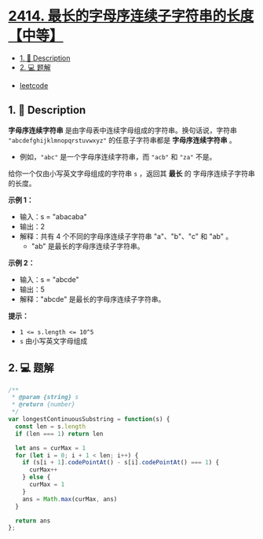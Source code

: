 # [2414. 最长的字母序连续子字符串的长度【中等】](https://github.com/Tdahuyou/leetcode/tree/main/2414.%20%E6%9C%80%E9%95%BF%E7%9A%84%E5%AD%97%E6%AF%8D%E5%BA%8F%E8%BF%9E%E7%BB%AD%E5%AD%90%E5%AD%97%E7%AC%A6%E4%B8%B2%E7%9A%84%E9%95%BF%E5%BA%A6%E3%80%90%E4%B8%AD%E7%AD%89%E3%80%91)

<!-- region:toc -->
- [1. 📝 Description](#1--description)
- [2. 💻 题解](#2--题解)
<!-- endregion:toc -->



- [leetcode](https://leetcode.cn/problems/length-of-the-longest-alphabetical-continuous-substring)

## 1. 📝 Description

**字母序连续字符串** 是由字母表中连续字母组成的字符串。换句话说，字符串 `"abcdefghijklmnopqrstuvwxyz"` 的任意子字符串都是 **字母序连续字符串** 。

- 例如，`"abc"` 是一个字母序连续字符串，而 `"acb"` 和 `"za"` 不是。

给你一个仅由小写英文字母组成的字符串 `s` ，返回其 **最长** 的 字母序连续子字符串 的长度。

**示例 1：**

- 输入：s = "abacaba"
- 输出：2
- 解释：共有 4 个不同的字母序连续子字符串 "a"、"b"、"c" 和 "ab" 。
  - "ab" 是最长的字母序连续子字符串。

**示例 2：**

- 输入：s = "abcde"
- 输出：5
- 解释："abcde" 是最长的字母序连续子字符串。

**提示：**

- `1 <= s.length <= 10^5`
- `s` 由小写英文字母组成

## 2. 💻 题解

```javascript
/**
 * @param {string} s
 * @return {number}
 */
var longestContinuousSubstring = function(s) {
  const len = s.length
  if (len === 1) return len

  let ans = curMax = 1
  for (let i = 0; i + 1 < len; i++) {
    if (s[i + 1].codePointAt() - s[i].codePointAt() === 1) {
      curMax++
    } else {
      curMax = 1
    }
    ans = Math.max(curMax, ans)
  }

  return ans
};
```



